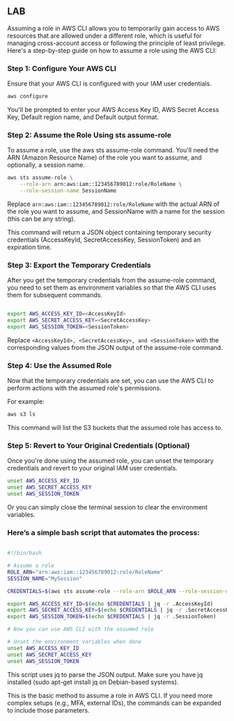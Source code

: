 ## LAB 
Assuming a role in AWS CLI allows you to temporarily gain access to AWS resources that are allowed under a different role, which is useful for managing cross-account access or following the principle of least privilege. Here's a step-by-step guide on how to assume a role using the AWS CLI:
### Step 1: Configure Your AWS CLI

Ensure that your AWS CLI is configured with your IAM user credentials.

```bash
aws configure
```
You'll be prompted to enter your AWS Access Key ID, AWS Secret Access Key, Default region name, and Default output format.
### Step 2: Assume the Role Using sts assume-role

To assume a role, use the aws sts assume-role command. You'll need the ARN (Amazon Resource Name) of the role you want to assume, and optionally, a session name.

```bash
aws sts assume-role \
    --role-arn arn:aws:iam::123456789012:role/RoleName \
    --role-session-name SessionName
```
Replace `arn:aws:iam::123456789012:role/RoleName` with the actual ARN of the role you want to assume, and SessionName with a name for the session (this can be any string).

This command will return a JSON object containing temporary security credentials (AccessKeyId, SecretAccessKey, SessionToken) and an expiration time.
### Step 3: Export the Temporary Credentials

After you get the temporary credentials from the assume-role command, you need to set them as environment variables so that the AWS CLI uses them for subsequent commands.

```bash

export AWS_ACCESS_KEY_ID=<AccessKeyId>
export AWS_SECRET_ACCESS_KEY=<SecretAccessKey>
export AWS_SESSION_TOKEN=<SessionToken>
```
Replace `<AccessKeyId>, <SecretAccessKey>, and <SessionToken>` with the corresponding values from the JSON output of the assume-role command.
### Step 4: Use the Assumed Role

Now that the temporary credentials are set, you can use the AWS CLI to perform actions with the assumed role's permissions.

For example:

```bash
aws s3 ls
```
This command will list the S3 buckets that the assumed role has access to.
### Step 5: Revert to Your Original Credentials (Optional)

Once you're done using the assumed role, you can unset the temporary credentials and revert to your original IAM user credentials.

```bash
unset AWS_ACCESS_KEY_ID
unset AWS_SECRET_ACCESS_KEY
unset AWS_SESSION_TOKEN
```
Or you can simply close the terminal session to clear the environment variables.

### Here’s a simple bash script that automates the process:

```bash

#!/bin/bash

# Assume a role
ROLE_ARN="arn:aws:iam::123456789012:role/RoleName"
SESSION_NAME="MySession"

CREDENTIALS=$(aws sts assume-role --role-arn $ROLE_ARN --role-session-name $SESSION_NAME --query "Credentials" --output json)

export AWS_ACCESS_KEY_ID=$(echo $CREDENTIALS | jq -r .AccessKeyId)
export AWS_SECRET_ACCESS_KEY=$(echo $CREDENTIALS | jq -r .SecretAccessKey)
export AWS_SESSION_TOKEN=$(echo $CREDENTIALS | jq -r .SessionToken)

# Now you can use AWS CLI with the assumed role

# Unset the environment variables when done
unset AWS_ACCESS_KEY_ID
unset AWS_SECRET_ACCESS_KEY
unset AWS_SESSION_TOKEN
```

This script uses jq to parse the JSON output. Make sure you have jq installed (sudo apt-get install jq on Debian-based systems).

This is the basic method to assume a role in AWS CLI. If you need more complex setups (e.g., MFA, external IDs), the commands can be expanded to include those parameters.

